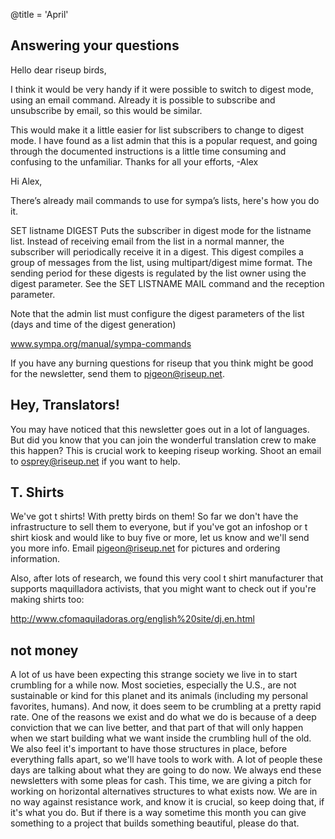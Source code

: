 @title = 'April'

## Answering your questions

Hello dear riseup birds,

I think it would be very handy if it were possible to switch to digest
mode, using an email command. Already it is possible to subscribe and
unsubscribe by email, so this would be similar.

This would make it a little easier for list subscribers to change to
digest mode. I have found as a list admin that this is a popular request,
and going through the documented instructions is a little time consuming
and confusing to the unfamiliar.
Thanks for all your efforts,
-Alex

Hi Alex,

There’s already mail commands to use for sympa’s lists, here's how you
do it.

SET listname DIGEST
Puts the subscriber in digest mode for the listname list. Instead of
receiving email from the list in a normal manner, the subscriber will
periodically receive it in a digest. This digest compiles a group of
messages from the list, using multipart/digest mime format. The sending
period for these digests is regulated by the list owner using the digest
parameter. See the SET LISTNAME MAIL command and the reception parameter.

Note that the admin list must configure the digest parameters of the
list (days and time of the digest generation)

www.sympa.org/manual/sympa-commands

If you have any burning questions for riseup that you think might be
good for the newsletter, send them to pigeon@riseup.net.


## Hey, Translators!

You may have noticed that this newsletter goes out in a lot of
languages. But did you know that you can join the wonderful translation
crew to make this happen? This is crucial work to keeping riseup
working. Shoot an email to osprey@riseup.net if you want to help.


## T. Shirts

We've got t shirts! With pretty birds on them! So far we don't have the
infrastructure to sell them to everyone, but if you've got an infoshop
or t shirt kiosk and would like to buy five or more, let us know and
we'll send you more info. Email pigeon@riseup.net for pictures and
ordering information.

Also, after lots of research, we found this very cool t shirt
manufacturer that supports maquilladora activists, that you might want
to check out if you're making shirts too:

http://www.cfomaquiladoras.org/english%20site/dj.en.html


## not money

A lot of us have been expecting this strange society we live in to start
crumbling for a while now. Most societies, especially the U.S., are not
sustainable or kind for this planet and its animals (including my
personal favorites, humans). And now, it does seem to be crumbling at a
pretty rapid rate. One of the reasons we exist and do what we do is
because of a deep conviction that we can live better, and that part of
that will only happen when we start building what we want inside the
crumbling hull of the old. We also feel it's important to have those
structures in place, before everything falls apart, so we'll have tools
to work with. A lot of people these days are talking about what they are
going to do now. We always end these newsletters with some pleas for
cash. This time, we are giving a pitch for working on horizontal
alternatives structures to what exists now. We are in no way against
resistance work, and know it is crucial, so keep doing that, if it's
what you do. But if there is a way sometime this month you can give
something to a project that builds something beautiful, please do that.
